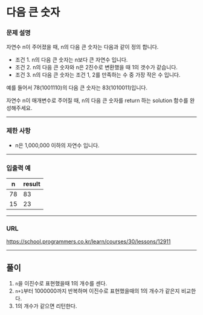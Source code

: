 # 다음 큰 숫자

### 문제 설명

자연수 n이 주어졌을 때, n의 다음 큰 숫자는 다음과 같이 정의 합니다.

- 조건 1. n의 다음 큰 숫자는 n보다 큰 자연수 입니다.
- 조건 2. n의 다음 큰 숫자와 n은 2진수로 변환했을 때 1의 갯수가 같습니다.
- 조건 3. n의 다음 큰 숫자는 조건 1, 2를 만족하는 수 중 가장 작은 수 입니다.

예를 들어서 78(1001110)의 다음 큰 숫자는 83(1010011)입니다.

자연수 n이 매개변수로 주어질 때, n의 다음 큰 숫자를 return 하는 solution 함수를 완성해주세요.

-----------
### 제한 사항

- n은 1,000,000 이하의 자연수 입니다.

-----------
### 입출력 예

| n       | result |
|---------|--------|
| 78      | 83     |
| 15      | 23     |

-----------
### URL

https://school.programmers.co.kr/learn/courses/30/lessons/12911

-----------
## 풀이
1. `n`을 이진수로 표현했을때 1의 개수를 센다.
2. `n+1`부터 1000000까지 반복하며 이진수로 표현했을때의 1의 개수가 같은지 비교한다.
3. 1의 개수가 같으면 리턴한다.